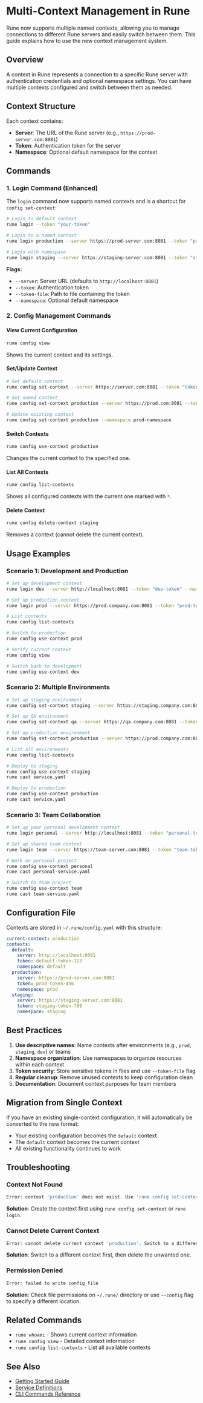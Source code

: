 # Multi-Context Management in Rune

Rune now supports multiple named contexts, allowing you to manage connections to different Rune servers and easily switch between them. This guide explains how to use the new context management system.

## Overview

A context in Rune represents a connection to a specific Rune server with authentication credentials and optional namespace settings. You can have multiple contexts configured and switch between them as needed.

## Context Structure

Each context contains:
- **Server**: The URL of the Rune server (e.g., `https://prod-server.com:8081`)
- **Token**: Authentication token for the server
- **Namespace**: Optional default namespace for the context

## Commands

### 1. Login Command (Enhanced)

The `login` command now supports named contexts and is a shortcut for `config set-context`:

```bash
# Login to default context
rune login --token "your-token"

# Login to a named context
rune login production --server https://prod-server.com:8081 --token "prod-token"

# Login with namespace
rune login staging --server https://staging-server.com:8081 --token "staging-token" --namespace staging
```

**Flags:**
- `--server`: Server URL (defaults to `http://localhost:8081`)
- `--token`: Authentication token
- `--token-file`: Path to file containing the token
- `--namespace`: Optional default namespace

### 2. Config Management Commands

#### View Current Configuration
```bash
rune config view
```
Shows the current context and its settings.

#### Set/Update Context
```bash
# Set default context
rune config set-context --server https://server.com:8081 --token "token123"

# Set named context
rune config set-context production --server https://prod.com:8081 --token "prod-token"

# Update existing context
rune config set-context production --namespace prod-namespace
```

#### Switch Contexts
```bash
rune config use-context production
```
Changes the current context to the specified one.

#### List All Contexts
```bash
rune config list-contexts
```
Shows all configured contexts with the current one marked with `*`.

#### Delete Context
```bash
rune config delete-context staging
```
Removes a context (cannot delete the current context).

## Usage Examples

### Scenario 1: Development and Production

```bash
# Set up development context
rune login dev --server http://localhost:8081 --token "dev-token" --namespace dev

# Set up production context
rune login prod --server https://prod.company.com:8081 --token "prod-token" --namespace production

# List contexts
rune config list-contexts

# Switch to production
rune config use-context prod

# Verify current context
rune config view

# Switch back to development
rune config use-context dev
```

### Scenario 2: Multiple Environments

```bash
# Set up staging environment
rune config set-context staging --server https://staging.company.com:8081 --token "staging-token" --namespace staging

# Set up QA environment
rune config set-context qa --server https://qa.company.com:8081 --token "qa-token" --namespace qa

# Set up production environment
rune config set-context production --server https://prod.company.com:8081 --token "prod-token" --namespace production

# List all environments
rune config list-contexts

# Deploy to staging
rune config use-context staging
rune cast service.yaml

# Deploy to production
rune config use-context production
rune cast service.yaml
```

### Scenario 3: Team Collaboration

```bash
# Set up your personal development context
rune login personal --server http://localhost:8081 --token "personal-token" --namespace personal

# Set up shared team context
rune login team --server https://team-server.com:8081 --token "team-token" --namespace team

# Work on personal project
rune config use-context personal
rune cast personal-service.yaml

# Switch to team project
rune config use-context team
rune cast team-service.yaml
```

## Configuration File

Contexts are stored in `~/.rune/config.yaml` with this structure:

```yaml
current-context: production
contexts:
  default:
    server: http://localhost:8081
    token: default-token-123
    namespace: default
  production:
    server: https://prod-server.com:8081
    token: prod-token-456
    namespace: prod
  staging:
    server: https://staging-server.com:8081
    token: staging-token-789
    namespace: staging
```

## Best Practices

1. **Use descriptive names**: Name contexts after environments (e.g., `prod`, `staging`, `dev`) or teams
2. **Namespace organization**: Use namespaces to organize resources within each context
3. **Token security**: Store sensitive tokens in files and use `--token-file` flag
4. **Regular cleanup**: Remove unused contexts to keep configuration clean
5. **Documentation**: Document context purposes for team members

## Migration from Single Context

If you have an existing single-context configuration, it will automatically be converted to the new format:

- Your existing configuration becomes the `default` context
- The `default` context becomes the current context
- All existing functionality continues to work

## Troubleshooting

### Context Not Found
```bash
Error: context 'production' does not exist. Use 'rune config set-context production' to create it first
```
**Solution**: Create the context first using `rune config set-context` or `rune login`.

### Cannot Delete Current Context
```bash
Error: cannot delete current context 'production'. Switch to a different context first
```
**Solution**: Switch to a different context first, then delete the unwanted one.

### Permission Denied
```bash
Error: failed to write config file
```
**Solution**: Check file permissions on `~/.rune/` directory or use `--config` flag to specify a different location.

## Related Commands

- `rune whoami` - Shows current context information
- `rune config view` - Detailed context information
- `rune config list-contexts` - List all available contexts

## See Also

- [Getting Started Guide](getting-started.md)
- [Service Definitions](service-definitions.md)
- [CLI Commands Reference](../cli-commands.md)
